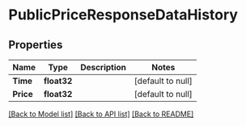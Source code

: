 # PublicPriceResponseDataHistory

## Properties
Name | Type | Description | Notes
------------ | ------------- | ------------- | -------------
**Time** | **float32** |  | [default to null]
**Price** | **float32** |  | [default to null]

[[Back to Model list]](../README.md#documentation-for-models) [[Back to API list]](../README.md#documentation-for-api-endpoints) [[Back to README]](../README.md)



